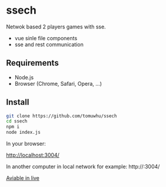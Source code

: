 # ssech

Netwok based 2 players games with sse.

- vue sinle file components
- sse and rest communication

## Requirements

- Node.js
- Browser (Chrome, Safari, Opera, ...)

## Install

```sh
git clone https://github.com/tomuwhu/ssech
cd ssech
npm i
node index.js
```

In your browser:

[http://localhost:3004/](http://localhost:3004/)

In another computer in local network for example: http://<computer ip adress>:3004/

[Aviable in live](http://www.inf.u-szeged.hu/u/tnemeth_5/)
